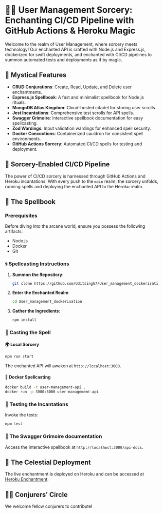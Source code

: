 # 🧙‍♂️ User Management Sorcery: Enchanting CI/CD Pipeline with GitHub Actions & Heroku Magic

Welcome to the realm of User Management, where sorcery meets technology! Our enchanted API is crafted with Node.js and Express.js, dockerized for swift deployments, and enchanted with CI/CD pipelines to summon automated tests and deployments as if by magic.

## 🌟 Mystical Features

- **CRUD Conjurations**: Create, Read, Update, and Delete user enchantments.
- **Express.js Spellbook**: A fast and minimalist spellbook for Node.js rituals.
- **MongoDB Atlas Kingdom**: Cloud-hosted citadel for storing user scrolls.
- **Jest Incantations**: Comprehensive test scrolls for API spells.
- **Swagger Grimoire**: Interactive spellbook documentation for easy spellcasting.
- **Zod Wardings**: Input validation wardings for enhanced spell security.
- **Docker Concoctions**: Containerized cauldron for consistent spell environments.
- **GitHub Actions Sorcery**: Automated CI/CD spells for testing and deployment.

## 🌌 Sorcery-Enabled CI/CD Pipeline

The power of CI/CD sorcery is harnessed through GitHub Actions and Heroku incantations. With every push to the `main` realm, the sorcery unfolds, running spells and deploying the enchanted API to the Heroku realm.

## 📜 The Spellbook

### Prerequisites

Before diving into the arcane world, ensure you possess the following artifacts:

- Node.js
- Docker
- Git

### 🌀 Spellcasting Instructions

1. **Summon the Repository**:

    ```bash
    git clone https://github.com/Uditsingh7/User_management_dockerisation.git
    ```

2. **Enter the Enchanted Realm**:

    ```bash
    cd User_management_dockerisation
    ```

3. **Gather the Ingredients**:

    ```bash
    npm install
    ```

### 🌌 Casting the Spell

#### 🌍 Local Sorcery

```bash
npm run start
```

The enchanted API will awaken at `http://localhost:3000`.

#### 🐳 Docker Spellcasting

```bash
docker build -t user-management-api .
docker run -p 3000:3000 user-management-api
```

### 🧪 Testing the Incantations

Invoke the tests:

```bash
npm test
```

### 📖 The  Swagger Grimoire documentation

Access the interactive spellbook at `http://localhost:3000/api-docs`.

## 🚀 The Celestial Deployment

The live enchantment is deployed on Heroku and can be accessed at [Heroku Enchantment](https://user-alchemy-5e7f69440ee9.herokuapp.com/).

## 🧙‍♂️ Conjurers' Circle

We welcome fellow conjurers to contribute! 
